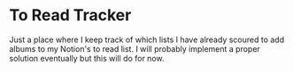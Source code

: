 # To Read Tracker

Just a place where I keep track of which lists I have already scoured to add albums to my Notion's to read list. I will probably implement a proper solution eventually but this will do for now.
